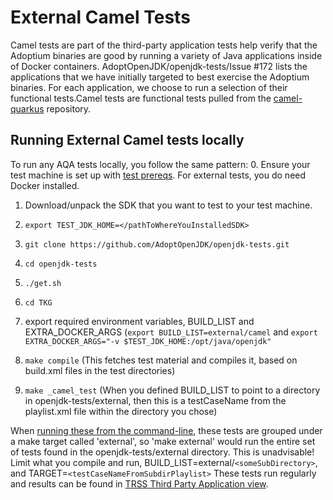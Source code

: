 # External Camel Tests
Camel tests are part of the third-party application tests help verify that the Adoptium binaries are good by running a variety of Java applications inside of Docker containers. AdoptOpenJDK/openjdk-tests/Issue #172 lists the applications that we have initially targeted to best exercise the Adoptium binaries. For each application, we choose to run a selection of their functional tests.Camel tests are functional tests pulled from the [camel-quarkus](https://github.com/apache/camel-quarkus.git) repository.

## Running External Camel tests locally
To run any AQA tests locally, you follow the same pattern:
0. Ensure your test machine is set up with [test prereqs](https://github.com/AdoptOpenJDK/openjdk-tests/blob/master/doc/Prerequisites.md). For external tests, you do need Docker installed.

1. Download/unpack the SDK that you want to test to your test machine.

2. `export TEST_JDK_HOME=</pathToWhereYouInstalledSDK>`
3. `git clone https://github.com/AdoptOpenJDK/openjdk-tests.git`
4. `cd openjdk-tests`
5. `./get.sh`
6. `cd TKG`
7. export required environment variables, BUILD_LIST and EXTRA_DOCKER_ARGS (`export BUILD_LIST=external/camel` and `export EXTRA_DOCKER_ARGS="-v $TEST_JDK_HOME:/opt/java/openjdk"`
8. `make compile` (This fetches test material and compiles it, based on build.xml files in the test directories)
9. `make _camel_test` (When you defined BUILD_LIST to point to a directory in openjdk-tests/external, then this is a testCaseName from the playlist.xml file within the directory you chose)

When [running these from the command-line](https://github.com/AdoptOpenJDK/openjdk-tests/blob/master/doc/userGuide.md#local-testing-via-make-targets-on-the-commandline), these tests are grouped under a make target called 'external', so 'make external' would run the entire set of tests found in the openjdk-tests/external directory. This is unadvisable! Limit what you compile and run, BUILD_LIST=external/`<someSubDirectory>`, and TARGET=`<testCaseNameFromSubdirPlaylist>`
These tests run regularly and results can be found in [TRSS Third Party Application view](https://trss.adoptopenjdk.net/ThirdPartyAppView).

